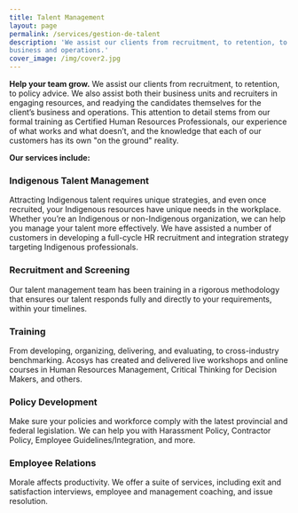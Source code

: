 ```yaml
---
title: Talent Management
layout: page
permalink: /services/gestion-de-talent
description: 'We assist our clients from recruitment, to retention, to policy advice. We also assist both their business units and recruiters in engaging resources, and readying the candidates themselves for the client’s
business and operations.'
cover_image: /img/cover2.jpg
---
```

**Help your team grow.**
We assist our clients from recruitment, to retention, to policy advice. We also assist both their business
units and recruiters in engaging resources, and readying the candidates themselves for the client’s
business and operations. This attention to detail stems from our formal training as Certified Human
Resources Professionals, our experience of what works and what doesn’t, and the knowledge that each
of our customers has its own "on the ground" reality.

**Our services include:**

### Indigenous Talent Management

Attracting Indigenous talent requires unique strategies, and even once recruited, your Indigenous
resources have unique needs in the workplace. Whether you’re an Indigenous or non-Indigenous
organization, we can help you manage your talent more effectively. We have assisted a number of
customers in developing a full-cycle HR recruitment and integration strategy targeting Indigenous
professionals.

### Recruitment and Screening

Our talent management team has been training in a rigorous methodology that ensures our talent
responds fully and directly to your requirements, within your timelines.

### Training
From developing, organizing, delivering, and evaluating, to cross-industry benchmarking. Acosys has
created and delivered live workshops and online courses in Human Resources Management, Critical
Thinking for Decision Makers, and others.

### Policy Development

Make sure your policies and workforce comply with the latest provincial and federal legislation. We
can help you with Harassment Policy, Contractor Policy, Employee Guidelines/Integration, and more.

### Employee Relations

Morale affects productivity. We offer a suite of services, including exit and satisfaction interviews,
employee and management coaching, and issue resolution.
